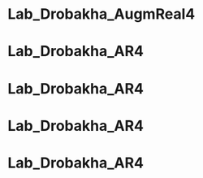 # Lab_Drobakha_AugmReal4
# Lab_Drobakha_AR4
# Lab_Drobakha_AR4
# Lab_Drobakha_AR4
# Lab_Drobakha_AR4
